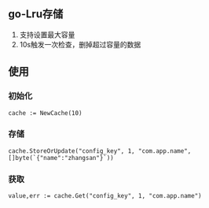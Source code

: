 ## go-Lru存储
1. 支持设置最大容量
2. 10s触发一次检查，删掉超过容量的数据

## 使用

### 初始化
```
cache := NewCache(10)
```

### 存储

```
cache.StoreOrUpdate("config_key", 1, "com.app.name", []byte(`{"name":"zhangsan"}`))
```


### 获取

```
value,err := cache.Get("config_key", 1, "com.app.name")
```



